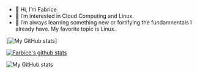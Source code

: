 - 👋 Hi, I’m Fabrice
- 👀 I’m interested in Cloud Computing and Linux.
- 🌱 I’m always learning something new or fortifying the fundamnentals I already have. My favorite topic is Linux.

[![My GitHub stats](https://fabr1ce.github.io/sthats_me)]

<a href="https://github.com/fabr1ce"><img align="center" src="https://github-readme-stats.vercel.app/api?username=fabr1ce&show_icons=true&include_all_commits=true&theme=buefy&hide_border=true" alt="Farbice's github stats" /></a>

![My GitHub stats](https://github-readme-stats.vercel.app/api?username=fabr1ce)

<!---
Fabr1ce/Fabr1ce is a ✨ special ✨ repository because its `README.md` (this file) appears on your GitHub profile.
You can click the Preview link to take a look at your changes.
--->
